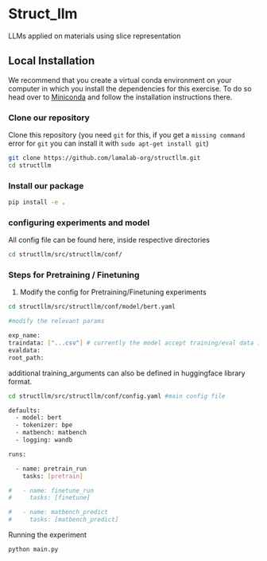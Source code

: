 Struct_llm
==============================


LLMs applied on materials using slice representation


## Local Installation

We recommend that you create a virtual conda environment on your computer in which you install the dependencies for this exercise. To do so head over to [Miniconda](https://docs.conda.io/en/latest/miniconda.html) and follow the installation instructions there.


### Clone our repository

Clone this repository (you need `git` for this, if you get a `missing command` error for `git` you can install it with `sudo apt-get install git`)

```bash
git clone https://github.com/lamalab-org/structllm.git
cd structllm
```

### Install our package


```bash
pip install -e .
```


### configuring experiments and model

All config file can be found here, inside respective directories
```bash
cd structllm/src/structllm/conf/
```


### Steps for Pretraining / Finetuning

1. Modify the config for Pretraining/Finetuning experiments 

```bash
cd structllm/src/structllm/conf/model/bert.yaml

#modify the relevant params

exp_name: 
traindata: ["...csv"] # currently the model accept training/eval data in csv format
evaldata: 
root_path: 
```
additional training_arguments can also be defined in huggingface library format.


```bash
cd structllm/src/structllm/conf/config.yaml #main config file

defaults:
  - model: bert
  - tokenizer: bpe
  - matbench: matbench
  - logging: wandb

runs:

  - name: pretrain_run
    tasks: [pretrain]

#   - name: finetune_run
#     tasks: [finetune]

#   - name: matbench_predict
#     tasks: [matbench_predict]

```


Running the experiment

```bash
python main.py 
```
